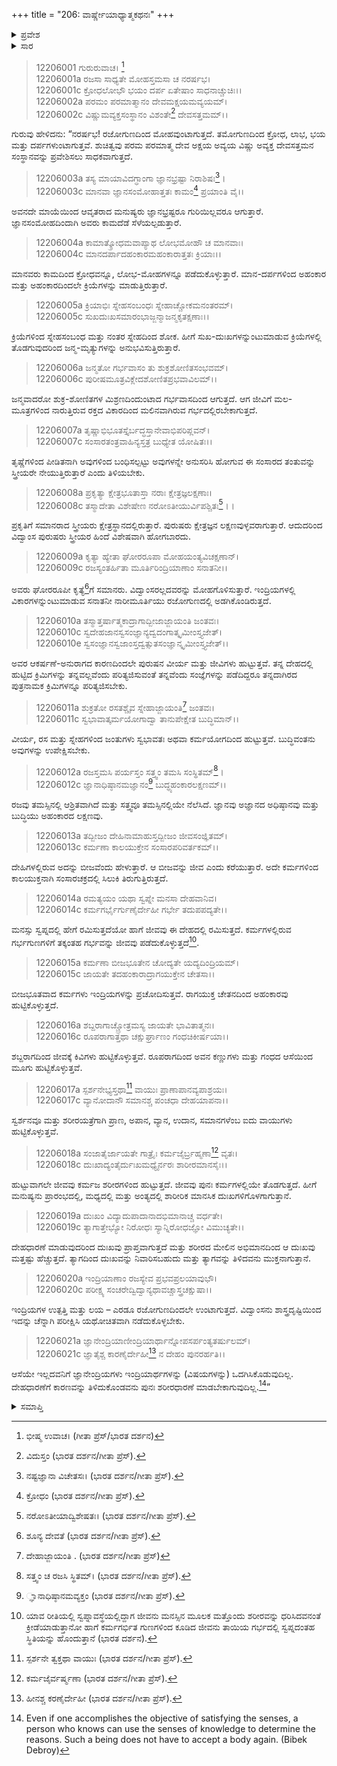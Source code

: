 +++
title = "206: ವಾರ್ಷ್ಣೇಯಾಧ್ಯಾತ್ಮಕಥನಃ"
+++

<details><summary>ಪ್ರವೇಶ</summary>


।।   ಓಂ ಓಂ ನಮೋ ನಾರಾಯಣಾಯ।।   ಶ್ರೀ ವೇದವ್ಯಾಸಾಯ ನಮಃ ।।

ಶ್ರೀ ಕೃಷ್ಣದ್ವೈಪಾಯನ ವೇದವ್ಯಾಸ ವಿರಚಿತ  

**ಶ್ರೀ ಮಹಾಭಾರತ**

**ಶಾಂತಿ ಪರ್ವ**

**ಮೋಕ್ಷಧರ್ಮ ಪರ್ವ**

**ಅಧ್ಯಾಯ 206**


</details>

<details><summary>ಸಾರ</summary>

ಜೀವೋತ್ಪತ್ತಿಯ ವರ್ಣನೆ; ದೋಷ-ಬಂಧನಗಳ ಮುಕ್ತಿಗೋಸ್ಕರ ವಿಷಯಾಸಕ್ತಿಯನ್ನು ತ್ಯಜಿಸಲು ಉಪದೇಶ (1-21).


</details>

> 12206001 ಗುರುರುವಾಚ।  [^1]  
12206001a ರಜಸಾ ಸಾಧ್ಯತೇ ಮೋಹಸ್ತಮಸಾ ಚ ನರರ್ಷಭ।  
12206001c ಕ್ರೋಧಲೋಭೌ ಭಯಂ ದರ್ಪ ಏತೇಷಾಂ ಸಾಧನಾಚ್ಚುಚಿಃ।।  
12206002a ಪರಮಂ ಪರಮಾತ್ಮಾನಂ ದೇವಮಕ್ಷಯಮವ್ಯಯಮ್।  
12206002c ವಿಷ್ಣುಮವ್ಯಕ್ತಸಂಸ್ಥಾನಂ ವಿಶಂತೇ[^2] ದೇವಸತ್ತಮಮ್।।

ಗುರುವು ಹೇಳಿದನು: “ನರರ್ಷಭ! ರಜೋಗುಣದಿಂದ ಮೋಹವುಂಟಾಗುತ್ತದೆ. ತಮೋಗುಣದಿಂದ ಕ್ರೋಧ, ಲಾಭ, ಭಯ ಮತ್ತು ದರ್ಪಗಳುಂಟಾಗುತ್ತವೆ. ಶುಚಿತ್ವವು ಪರಮ ಪರಮಾತ್ಮ ದೇವ ಅಕ್ಷಯ ಅವ್ಯಯ ವಿಷ್ಣು ಅವ್ಯಕ್ತ ದೇವಸತ್ತಮನ ಸಂಸ್ಥಾನವನ್ನು ಪ್ರವೇಶಿಸಲು ಸಾಧಕವಾಗುತ್ತದೆ.

> 12206003a ತಸ್ಯ ಮಾಯಾವಿದಗ್ಧಾಂಗಾ ಜ್ಞಾನಭ್ರಷ್ಟಾ ನಿರಾಶಿಷಃ[^3]।  
12206003c ಮಾನವಾ ಜ್ಞಾನಸಂಮೋಹಾತ್ತತಃ ಕಾಮಂ[^4] ಪ್ರಯಾಂತಿ ವೈ।।

ಅವನದೇ ಮಾಯೆಯಿಂದ ಆವೃತರಾದ ಮನುಷ್ಯರು ಜ್ಞಾನಭ್ರಷ್ಟರೂ ಗುರಿಯಿಲ್ಲವರೂ ಆಗುತ್ತಾರೆ. ಜ್ಞಾನಸಂಮೋಹದಿಂದಾಗಿ ಅವರು ಕಾಮದೆಡೆ ಸೆಳೆಯಲ್ಪಡುತ್ತಾರೆ.

> 12206004a ಕಾಮಾತ್ಕ್ರೋಧಮವಾಪ್ಯಾಥ ಲೋಭಮೋಹೌ ಚ ಮಾನವಾಃ।  
12206004c ಮಾನದರ್ಪಾದಹಂಕಾರಮಹಂಕಾರಾತ್ತತಃ ಕ್ರಿಯಾಃ।।

ಮಾನವರು ಕಾಮದಿಂದ ಕ್ರೋಧವನ್ನೂ, ಲೋಭ-ಮೋಹಗಳನ್ನೂ ಪಡೆದುಕೊಳ್ಳುತ್ತಾರೆ. ಮಾನ-ದರ್ಪಗಳಿಂದ ಅಹಂಕಾರ ಮತ್ತು ಅಹಂಕಾರದಿಂದಲೇ ಕ್ರಿಯೆಗಳನ್ನು ಮಾಡುತ್ತಿರುತ್ತಾರೆ.

> 12206005a ಕ್ರಿಯಾಭಿಃ ಸ್ನೇಹಸಂಬಂಧಃ ಸ್ನೇಹಾಚ್ಚೋಕಮನಂತರಮ್।  
12206005c ಸುಖದುಃಖಸಮಾರಂಭಾಜ್ಜನ್ಮಾಜನ್ಮಕೃತಕ್ಷಣಾಃ।।

ಕ್ರಿಯೆಗಳಿಂದ ಸ್ನೇಹಸಂಬಂಧ ಮತ್ತು ನಂತರ ಸ್ನೇಹದಿಂದ ಶೋಕ. ಹೀಗೆ ಸುಖ-ದುಃಖಗಳನ್ನುಂಟುಮಾಡುವ ಕ್ರಿಯೆಗಳಲ್ಲಿ ತೊಡಗುವುದರಿಂದ ಜನ್ಮ-ಮೃತ್ಯುಗಳನ್ನು ಅನುಭವಿಸುತ್ತಿರುತ್ತಾರೆ.

> 12206006a ಜನ್ಮತೋ ಗರ್ಭವಾಸಂ ತು ಶುಕ್ರಶೋಣಿತಸಂಭವಮ್।  
12206006c ಪುರೀಷಮೂತ್ರವಿಕ್ಲೇದಶೋಣಿತಪ್ರಭವಾವಿಲಮ್।।

ಜನ್ಮವಾದರೋ ಶುಕ್ರ-ಶೋಣಿತಗಳ ಮಿಶ್ರಣದಿಂದುಂಟಾದ ಗರ್ಭವಾಸದಿಂದ ಆಗುತ್ತದೆ. ಆಗ ಜೀವಿಗೆ ಮಲ-ಮೂತ್ರಗಳಿಂದ ನಾರುತ್ತಿರುವ ರಕ್ತದ ವಿಕಾರದಿಂದ ಮಲಿನವಾಗಿರುವ ಗರ್ಭದಲ್ಲಿರಬೇಕಾಗುತ್ತದೆ.

> 12206007a ತೃಷ್ಣಾಭಿಭೂತಸ್ತೈರ್ಬದ್ಧಸ್ತಾನೇವಾಭಿಪರಿಪ್ಲವನ್।  
12206007c ಸಂಸಾರತಂತ್ರವಾಹಿನ್ಯಸ್ತತ್ರ ಬುಧ್ಯೇತ ಯೋಷಿತಃ।।

ತೃಷ್ಣೆಗಳಿಂದ ಪೀಡಿತನಾಗಿ ಅವುಗಳಿಂದ ಬಂಧಿಸಲ್ಪಟ್ಟು ಅವುಗಳನ್ನೇ ಅನುಸರಿಸಿ ಹೋಗುವ ಈ ಸಂಸಾರದ ತಂತುವನ್ನು ಸ್ತ್ರೀಯರೇ ನೇಯುತ್ತಿರುತ್ತಾರೆ ಎಂದು ತಿಳಿಯಬೇಕು.

> 12206008a ಪ್ರಕೃತ್ಯಾ ಕ್ಷೇತ್ರಭೂತಾಸ್ತಾ ನರಾಃ ಕ್ಷೇತ್ರಜ್ಞಲಕ್ಷಣಾಃ।  
12206008c ತಸ್ಮಾದೇತಾ ವಿಶೇಷೇಣ ನರೋಽತೀಯುರ್ವಿಪಶ್ಚಿತಃ[^5]।।

ಪ್ರಕೃತಿಗೆ ಸಮಾನರಾದ ಸ್ತ್ರೀಯರು ಕ್ಷೇತ್ರಸ್ಥಾನದಲ್ಲಿರುತ್ತಾರೆ. ಪುರುಷರು ಕ್ಷೇತ್ರಜ್ಞನ ಲಕ್ಷಣವುಳ್ಳವರಾಗುತ್ತಾರೆ. ಆದುದರಿಂದ ವಿದ್ವಾಂಸ ಪುರುಷರು ಸ್ತ್ರೀಯರ ಹಿಂದೆ ವಿಶೇಷವಾಗಿ ಹೋಗಬಾರದು.

> 12206009a ಕೃತ್ಯಾ ಹ್ಯೇತಾ ಘೋರರೂಪಾ ಮೋಹಯಂತ್ಯವಿಚಕ್ಷಣಾನ್।  
12206009c ರಜಸ್ಯಂತರ್ಹಿತಾ ಮೂರ್ತಿರಿಂದ್ರಿಯಾಣಾಂ ಸನಾತನೀ।।

ಅವರು ಘೋರರೂಪೀ ಕೃತ್ಯೆ[^6]ಗೆ ಸಮಾನರು. ವಿದ್ವಾಂಸರಲ್ಲದವರನ್ನು ಮೋಹಗೊಳಿಸುತ್ತಾರೆ. ಇಂದ್ರಿಯಗಳಲ್ಲಿ ವಿಕಾರಗಳನ್ನುಂಟುಮಾಡುವ ಸನಾತನೀ ನಾರೀಮೂರ್ತಿಯು ರಜೋಗುಣದಲ್ಲಿ ಅಡಗಿಕೊಂಡಿರುತ್ತದೆ.

> 12206010a ತಸ್ಮಾತ್ತರ್ಷಾತ್ಮಕಾದ್ರಾಗಾದ್ಬೀಜಾಜ್ಜಾಯಂತಿ ಜಂತವಃ।  
12206010c ಸ್ವದೇಹಜಾನಸ್ವಸಂಜ್ಞಾನ್ಯದ್ವದಂಗಾತ್ಕೃಮೀಂಸ್ತ್ಯಜೇತ್।  
12206010e ಸ್ವಸಂಜ್ಞಾನಸ್ವಜಾಂಸ್ತದ್ವತ್ಸುತಸಂಜ್ಞಾನ್ಕೃಮೀಂಸ್ತ್ಯಜೇತ್।।

ಅವರ ಆಕರ್ಷಣೆ-ಅನುರಾಗದ ಕಾರಣದಿಂದಲೇ ಪುರುಷನ ವೀರ್ಯ ಮತ್ತು ಜೀವಿಗಳು ಹುಟ್ಟುತ್ತವೆ. ತನ್ನ ದೇಹದಲ್ಲಿ ಹುಟ್ಟಿದ ಕ್ರಿಮಿಗಳನ್ನು ತನ್ನವಲ್ಲವೆಂದು ಪರಿತ್ಯಜಿಸುವಂತೆ ತನ್ನವೆಂದು ಸಂಜ್ಞೆಗಳನ್ನು ಪಡೆದಿದ್ದರೂ ತನ್ನದಾಗಿರದ ಪುತ್ರನಾಮಕ ಕ್ರಿಮಿಗಳನ್ನೂ ಪರಿತ್ಯಜಿಸಬೇಕು.

> 12206011a ಶುಕ್ರತೋ ರಸತಶ್ಚೈವ ಸ್ನೇಹಾಜ್ಜಾಯಂತಿ[^7] ಜಂತವಃ।  
12206011c ಸ್ವಭಾವಾತ್ಕರ್ಮಯೋಗಾದ್ವಾ ತಾನುಪೇಕ್ಷೇತ ಬುದ್ಧಿಮಾನ್।।

ವೀರ್ಯ, ರಸ ಮತ್ತು ಸ್ನೇಹಗಳಿಂದ ಜಂತುಗಳು ಸ್ವಭಾವತಃ ಅಥವಾ ಕರ್ಮಯೋಗದಿಂದ ಹುಟ್ಟುತ್ತವೆ. ಬುದ್ಧಿವಂತನು ಅವುಗಳನ್ನು ಉಪೇಕ್ಷಿಸಬೇಕು.

> 12206012a ರಜಸ್ತಮಸಿ ಪರ್ಯಸ್ತಂ ಸತ್ತ್ವಂ ತಮಸಿ ಸಂಸ್ಥಿತಮ್[^8]।  
12206012c ಜ್ಞಾನಾಧಿಷ್ಠಾನಮಜ್ಞಾನಂ[^9] ಬುದ್ಧ್ಯಹಂಕಾರಲಕ್ಷಣಮ್।।

ರಜವು ತಮಸ್ಸಿನಲ್ಲಿ ಆಶ್ರಿತವಾಗಿದೆ ಮತ್ತು ಸತ್ತ್ವವೂ ತಮಸ್ಸಿನಲ್ಲಿಯೇ ನೆಲೆಸಿದೆ. ಜ್ಞಾನವು ಅಜ್ಞಾನದ ಅಧಿಷ್ಠಾನವು ಮತ್ತು ಬುದ್ಧಿಯು ಅಹಂಕಾರದ ಲಕ್ಷಣವು.

> 12206013a ತದ್ಬೀಜಂ ದೇಹಿನಾಮಾಹುಸ್ತದ್ಬೀಜಂ ಜೀವಸಂಜ್ಞಿತಮ್।  
12206013c ಕರ್ಮಣಾ ಕಾಲಯುಕ್ತೇನ ಸಂಸಾರಪರಿವರ್ತಕಮ್।।

ದೇಹಿಗಳಲ್ಲಿರುವ ಅದನ್ನು ಬೀಜವೆಂದು ಹೇಳುತ್ತಾರೆ. ಆ ಬೀಜವನ್ನು ಜೀವ ಎಂದು ಕರೆಯುತ್ತಾರೆ. ಅದೇ ಕರ್ಮಗಳಿಂದ ಕಾಲಯುಕ್ತನಾಗಿ ಸಂಸಾರಚಕ್ರದಲ್ಲಿ ಸಿಲುಕಿ ತಿರುಗುತ್ತಿರುತ್ತದೆ.

> 12206014a ರಮತ್ಯಯಂ ಯಥಾ ಸ್ವಪ್ನೇ ಮನಸಾ ದೇಹವಾನಿವ।  
12206014c ಕರ್ಮಗರ್ಭೈರ್ಗುಣೈರ್ದೇಹೀ ಗರ್ಭೇ ತದುಪಪದ್ಯತೇ।।

ಮನಸ್ಸು ಸ್ವಪ್ನದಲ್ಲಿ ಹೇಗೆ ರಮಿಸುತ್ತದೆಯೋ ಹಾಗೆ ಜೀವವು ಈ ದೇಹದಲ್ಲಿ ರಮಿಸುತ್ತದೆ. ಕರ್ಮಗಳಲ್ಲಿರುವ ಗರ್ಭಗುಣಗಳಿಗೆ ತಕ್ಕಂತಹ ಗರ್ಭವನ್ನು ಜೀವವು ಪಡೆದುಕೊಳ್ಳುತ್ತದೆ[^10].

> 12206015a ಕರ್ಮಣಾ ಬೀಜಭೂತೇನ ಚೋದ್ಯತೇ ಯದ್ಯದಿಂದ್ರಿಯಮ್।  
12206015c ಜಾಯತೇ ತದಹಂಕಾರಾದ್ರಾಗಯುಕ್ತೇನ ಚೇತಸಾ।।

ಬೀಜಭೂತವಾದ ಕರ್ಮಗಳು ಇಂದ್ರಿಯಗಳನ್ನು ಪ್ರಚೋದಿಸುತ್ತವೆ. ರಾಗಯುಕ್ತ ಚೇತನದಿಂದ ಅಹಂಕಾರವು ಹುಟ್ಟಿಕೊಳ್ಳುತ್ತದೆ.

> 12206016a ಶಬ್ದರಾಗಾಚ್ಚ್ರೋತ್ರಮಸ್ಯ ಜಾಯತೇ ಭಾವಿತಾತ್ಮನಃ।  
12206016c ರೂಪರಾಗಾತ್ತಥಾ ಚಕ್ಷುರ್ಘ್ರಾಣಂ ಗಂಧಚಿಕೀರ್ಷಯಾ।।

ಶಬ್ದರಾಗದಿಂದ ಜೀವಕ್ಕೆ ಕಿವಿಗಳು ಹುಟ್ಟಿಕೊಳ್ಳುತ್ತವೆ. ರೂಪರಾಗದಿಂದ ಅವನ ಕಣ್ಣುಗಳು ಮತ್ತು ಗಂಧದ ಆಸೆಯಿಂದ ಮೂಗು ಹುಟ್ಟಿಕೊಳ್ಳುತ್ತವೆ.

> 12206017a ಸ್ಪರ್ಶನೇಭ್ಯಸ್ತಥಾ[^11] ವಾಯುಃ ಪ್ರಾಣಾಪಾನವ್ಯಪಾಶ್ರಯಃ।  
12206017c ವ್ಯಾನೋದಾನೌ ಸಮಾನಶ್ಚ ಪಂಚಧಾ ದೇಹಯಾಪನಾ।।

ಸ್ವರ್ಶನವೂ ಮತ್ತು ಶರೀರಯತ್ರೆಗಾಗಿ ಪ್ರಾಣ, ಅಪಾನ, ವ್ಯಾನ, ಉದಾನ, ಸಮಾನಗಳೆಂಬ ಐದು ವಾಯುಗಳು ಹುಟ್ಟಿಕೊಳ್ಳುತ್ತವೆ.

> 12206018a ಸಂಜಾತೈರ್ಜಾಯತೇ ಗಾತ್ರೈಃ ಕರ್ಮಜೈರ್ಬ್ರಹ್ಮಣಾ[^12] ವೃತಃ।  
12206018c ದುಃಖಾದ್ಯಂತೈರ್ದುಃಖಮಧ್ಯೈರ್ನರಃ ಶಾರೀರಮಾನಸೈಃ।।

ಹುಟ್ಟುವಾಗಲೇ ಜೀವವು ಕರ್ಮಜ ಶರೀರಗಳಿಂದ ಹುಟ್ಟುತ್ತದೆ. ಜೀವವು ಪುನಃ ಕರ್ಮಗಳಲ್ಲಿಯೇ ತೊಡಗುತ್ತದೆ. ಹೀಗೆ ಮನುಷ್ಯನು ಪ್ರಾರಂಭದಲ್ಲಿ, ಮಧ್ಯದಲ್ಲಿ ಮತ್ತು ಅಂತ್ಯದಲ್ಲಿ ಶಾರೀರಿಕ ಮಾನಸಿಕ ದುಃಖಗಳಿಗೊಳಗಾಗುತ್ತಾನೆ.

> 12206019a ದುಃಖಂ ವಿದ್ಯಾದುಪಾದಾನಾದಭಿಮಾನಾಚ್ಚ ವರ್ಧತೇ।  
12206019c ತ್ಯಾಗಾತ್ತೇಭ್ಯೋ ನಿರೋಧಃ ಸ್ಯಾನ್ನಿರೋಧಜ್ಞೋ ವಿಮುಚ್ಯತೇ।।

ದೇಹಧಾರಣೆ ಮಾಡುವುದರಿಂದ ದುಃಖವು ಪ್ರಾಪ್ತವಾಗುತ್ತದೆ ಮತ್ತು ಶರೀರದ ಮೇಲಿನ ಅಭಿಮಾನದಿಂದ ಆ ದುಃಖವು ಮತ್ತಷ್ಟು ಹೆಚ್ಚುತ್ತದೆ. ತ್ಯಾಗದಿಂದ ದುಃಖವನ್ನು ನಿವಾರಿಸಬಹುದು ಮತ್ತು ತ್ಯಾಗವನ್ನು ತಿಳಿದವನು ಮುಕ್ತನಾಗುತ್ತಾನೆ.

> 12206020a ಇಂದ್ರಿಯಾಣಾಂ ರಜಸ್ಯೇವ ಪ್ರಭವಪ್ರಲಯಾವುಭೌ।  
12206020c ಪರೀಕ್ಷ್ಯ ಸಂಚರೇದ್ವಿದ್ವಾನ್ಯಥಾವಚ್ಚಾಸ್ತ್ರಚಕ್ಷುಷಾ।।

ಇಂದ್ರಿಯಗಳ ಉತ್ಪತ್ತಿ ಮತ್ತು ಲಯ – ಎರಡೂ ರಜೋಗುಣದಿಂದಲೇ ಉಂಟಾಗುತ್ತದೆ. ವಿದ್ವಾಂಸನು ಶಾಸ್ತ್ರದೃಷ್ಟಿಯಿಂದ ಇದನ್ನು ಚೆನ್ನಾಗಿ ಪರೀಕ್ಷಿಸಿ ಯಥೋಚಿತವಾಗಿ ನಡೆದುಕೊಳ್ಳಬೇಕು.

> 12206021a ಜ್ಞಾನೇಂದ್ರಿಯಾಣೀಂದ್ರಿಯಾರ್ಥಾನ್ನೋಪಸರ್ಪಂತ್ಯತರ್ಷುಲಮ್।  
12206021c ಜ್ಞಾತೈಶ್ಚ ಕಾರಣೈರ್ದೇಹೀ[^13] ನ ದೇಹಂ ಪುನರರ್ಹತಿ।।

ಆಸೆಯೇ ಇಲ್ಲದವನಿಗೆ ಜ್ಞಾನೇಂದ್ರಿಯಗಳು ಇಂದ್ರಿಯಾರ್ಥಗಳನ್ನು (ವಿಷಯಗಳನ್ನು) ಒದಗಿಸಿಕೊಡುವುದಿಲ್ಲ. ದೇಹಧಾರಣೆಗೆ ಕಾರಣವನ್ನು ತಿಳಿದುಕೊಂಡವನು ಪುನಃ ಶರೀರಧಾರಣೆ ಮಾಡಬೇಕಾಗುವುದಿಲ್ಲ.[^14]”


<details><summary>ಸಮಾಪ್ತಿ</summary>
ಇತಿ ಶ್ರೀಮಹಾಭಾರತೇ ಶಾಂತಿಪರ್ವಣಿ ಮೋಕ್ಷಧರ್ಮಪರ್ವಣಿ ವಾರ್ಷ್ಣೇಯಾಧ್ಯಾತ್ಮಕಥನೇ ಷಡಾಧಿಕದ್ವಿಶತತಮೋಽಧ್ಯಾಯಃ।।  
ಇದು ಶ್ರೀಮಹಾಭಾರತದಲ್ಲಿ ಶಾಂತಿಪರ್ವದಲ್ಲಿ ಮೋಕ್ಷಧರ್ಮಪರ್ವದಲ್ಲಿ ವಾರ್ಷ್ಣೇಯಾಧ್ಯಾತ್ಮಕಥನ ಎನ್ನುವ ಇನ್ನೂರಾಆರನೇ ಅಧ್ಯಾಯವು.


</details>

[^1]: ಭೀಷ್ಮ ಉವಾಚ।   (ಗೀತಾ ಪ್ರೆಸ್/ಭಾರತ ದರ್ಶನ)

[^2]: ವಿದುಸ್ತಂ (ಭಾರತ ದರ್ಶನ/ಗೀತಾ ಪ್ರೆಸ್).

[^3]: ನಷ್ಟಜ್ಞಾನಾ ವಿಚೇತಸಃ।   (ಭಾರತ ದರ್ಶನ/ಗೀತಾ ಪ್ರೆಸ್).

[^4]: ಕ್ರೋಧಂ (ಭಾರತ ದರ್ಶನ/ಗೀತಾ ಪ್ರೆಸ್).

[^5]: ನರೋಽತೀಯಾದ್ವಿಶೇಷತಃ।   (ಭಾರತ ದರ್ಶನ/ಗೀತಾ ಪ್ರೆಸ್).

[^6]: ಶೂನ್ಯ ದೇವತೆ (ಭಾರತ ದರ್ಶನ/ಗೀತಾ ಪ್ರೆಸ್).

[^7]: ದೇಹಾಜ್ಜಾಯಂತಿ . (ಭಾರತ ದರ್ಶನ/ಗೀತಾ ಪ್ರೆಸ್)

[^8]: ಸತ್ತ್ವಂ ಚ ರಜಸಿ ಸ್ಥಿತಮ್।   (ಭಾರತ ದರ್ಶನ/ಗೀತಾ ಪ್ರೆಸ್).

[^9]: ್ಞಾನಾಧಿಷ್ಠಾನಮವ್ಯಕ್ತಂ (ಭಾರತ ದರ್ಶನ/ಗೀತಾ ಪ್ರೆಸ್).

[^10]: ಯಾವ ರೀತಿಯಲ್ಲಿ ಸ್ವಪ್ನಾವಸ್ಥೆಯಲ್ಲಿದ್ದಾಗ ಜೀವನು ಮನಸ್ಸಿನ ಮೂಲಕ ಮತ್ತೊಂದು ಶರೀರವನ್ನು ಧರಿಸಿದವನಂತೆ ಕ್ರೀಡೆಯಾಡುತ್ತಾನೋ ಹಾಗೆ ಕರ್ಮಗರ್ಭಿತ ಗುಣಗಳಿಂದ ಕೂಡಿದ ಜೀವನು ತಾಯಿಯ ಗರ್ಭದಲ್ಲಿ ಸ್ವಪ್ನದಂತಹ ಸ್ಥಿತಿಯನ್ನು ಹೊಂದುತ್ತಾನೆ (ಭಾರತ ದರ್ಶನ).

[^11]: ಸ್ಪರ್ಶನೇ ತ್ವಕ್ತಥಾ ವಾಯುಃ (ಭಾರತ ದರ್ಶನ/ಗೀತಾ ಪ್ರೆಸ್).

[^12]: ಕರ್ಮಜೈರ್ವರ್ಷ್ಮಣಾ (ಭಾರತ ದರ್ಶನ/ಗೀತಾ ಪ್ರೆಸ್).

[^13]: ಹೀನಶ್ಚ ಕರಣೈರ್ದೇಹೀ (ಭಾರತ ದರ್ಶನ/ಗೀತಾ ಪ್ರೆಸ್).

[^14]: Even if one accomplishes the objective of satisfying the senses, a person who knows can use the senses of knowledge to determine the reasons. Such a being does not have to accept a body again. (Bibek Debroy)
